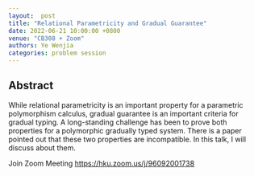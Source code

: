 ```yaml
---
layout:  post
title: "Relational Parametricity and Gradual Guarantee"
date: 2022-06-21 10:00:00 +0800
venue: "CB308 + Zoom"
authors: Ye Wenjia
categories: problem session
---
```

## Abstract
While relational parametricity is an important property for a parametric polymorphism calculus, gradual guarantee is an important criteria for gradual typing. A long-standing challenge has been to prove both properties for a polymorphic gradually typed system. There is a paper pointed out that these two properties are incompatible. In this talk, I will discuss about them.

Join Zoom Meeting
https://hku.zoom.us/j/96092001738
